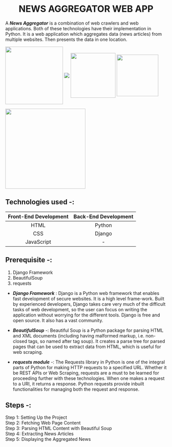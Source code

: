 <h1 id="custom-id" align="center">NEWS AGGREGATOR WEB APP</h1>

A ***News Aggregator*** is a combination of web crawlers and web applications. Both of these technologies have their implementation in Python. It is a web application which aggregates data (news articles) from multiple websites. Then presents the data in one location.

<img src="https://forthebadge.com/images/featured/featured-built-with-love.svg" width="180" align="center">   <img src="https://forthebadge.com/images/badges/made-with-python.svg" align="center">   <img src="https://forthebadge.com/images/badges/uses-html.svg" width="140" align="center"> <img src="https://forthebadge.com/images/badges/uses-css.svg" width="130" align="center">  

<img src="https://forthebadge.com/images/badges/made-with-javascript.svg" width="250" align="center">

## Technologies used -:

Front-End Development  | Back-End Development |    
:----------------------: | :---------------------: | 
HTML           |        Python        |     
CSS            |        Django        |    
JavaScript     |        -             |      
 

## Prerequisite -:
1. Django Framework</br>
2. BeautifulSoup</br>
3. requests

- ***Django Framework*** : Django is a Python web framework that
enables fast development of secure websites. It is a high
level frame-work. Built by experienced developers,
Django takes care very much of the difficult tasks of
web development, so the user can focus on writing the
application without worrying for the different tools.
Django is free and open source. It also has a vast
community.</br>

- ***BeautifulSoup*** -: Beautiful Soup is a Python package for parsing HTML and XML documents (including having malformed markup, i.e. non-closed tags, so named after tag soup). It creates a parse tree for parsed pages that can be used to extract data from HTML, which is useful for web scraping.</br>

- ***requests module*** -: The Requests library in Python is one of the integral parts of Python for making HTTP requests to a specified URL. Whether it be REST APIs or Web Scraping, requests are a must to be learned for proceeding further with these technologies. When one makes a request to a URI, it returns a response. Python requests provide inbuilt functionalities for managing both the request and response.

## Steps -:

Step 1: Setting Up the Project</br>
Step 2: Fetching Web Page Content</br>
Step 3: Parsing HTML Content with Beautiful Soup</br>
Step 4: Extracting News Articles</br>
Step 5: Displaying the Aggregated News

